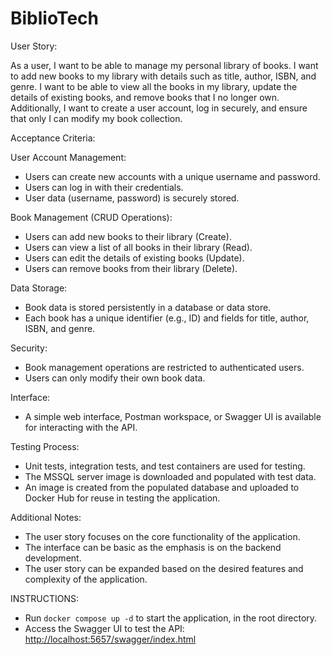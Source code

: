 # BiblioTech

User Story:

As a user, I want to be able to manage my personal library of books. I want to add new books to my library with details such as title, author, ISBN, and genre. I want to be able to view all the books in my library, update the details of existing books, and remove books that I no longer own. Additionally, I want to create a user account, log in securely, and ensure that only I can modify my book collection.

Acceptance Criteria:

User Account Management:

- Users can create new accounts with a unique username and password.
- Users can log in with their credentials.
- User data (username, password) is securely stored.

Book Management (CRUD Operations):

- Users can add new books to their library (Create).
- Users can view a list of all books in their library (Read).
- Users can edit the details of existing books (Update).
- Users can remove books from their library (Delete).

Data Storage:

- Book data is stored persistently in a database or data store.
- Each book has a unique identifier (e.g., ID) and fields for title, author, ISBN, and genre.

Security:

- Book management operations are restricted to authenticated users.
- Users can only modify their own book data.

Interface:

- A simple web interface, Postman workspace, or Swagger UI is available for interacting with the API.

Testing Process:

- Unit tests, integration tests, and test containers are used for testing.
- The MSSQL server image is downloaded and populated with test data.
- An image is created from the populated database and uploaded to Docker Hub for reuse in testing the application.

Additional Notes:

- The user story focuses on the core functionality of the application.
- The interface can be basic as the emphasis is on the backend development.
- The user story can be expanded based on the desired features and complexity of the application.

INSTRUCTIONS:

- Run `docker compose up -d` to start the application, in the root directory.
- Access the Swagger UI to test the API: [http://localhost:5657/swagger/index.html](http://localhost:5657/swagger/index.html)

